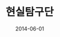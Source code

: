 ---
layout: post
title:  "현실탐구단"
date:   2014-06-01
categories: work
sub-cat: self-initiated
bg-color-1:	333
bg-color-2: eee
img:
    - /img/hstgd/01.jpg
    - /img/hstgd/03.jpg
    - /img/hstgd/04.jpg
    - /img/hstgd/05.jpg
collab: 
    - "글.호키포키, 박하다, 권민서, 신인아, 박루저, 융기, 총총, 지혜, 전소영, 조팝"
    - "책 사진.전소영"
txt:
permalink: /work/hstgd/
---